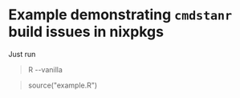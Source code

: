 # Example demonstrating `cmdstanr` build issues in nixpkgs

Just run

> R --vanilla

> source("example.R")
